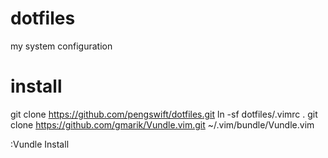 # dotfiles
my system configuration

# install 

git clone https://github.com/pengswift/dotfiles.git
ln -sf dotfiles/.vimrc .
git clone https://github.com/gmarik/Vundle.vim.git ~/.vim/bundle/Vundle.vim

:Vundle Install
